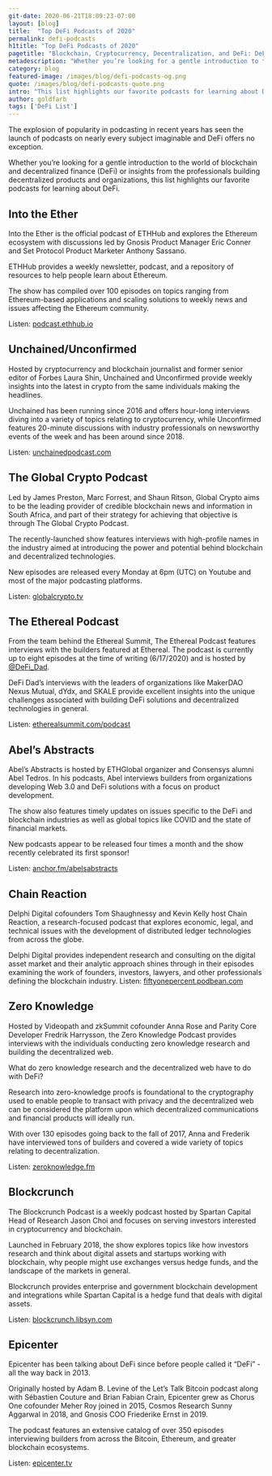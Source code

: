 ```yaml
---
git-date: 2020-06-21T18:09:23-07:00
layout: [blog]
title:  "Top DeFi Podcasts of 2020"
permalink: defi-podcasts
h1title: "Top DeFi Podcasts of 2020"
pagetitle: "Blockchain, Cryptocurrency, Decentralization, and DeFi: DeFi Prime’s Top Podcasts of 2020 🎙"
metadescription: "Whether you’re looking for a gentle introduction to the world of blockchain and decentralized finance (DeFi) or insights from the professionals building decentralized products and organizations, this list highlights our favorite podcasts for learning about DeFi"
category: blog
featured-image: /images/blog/defi-podcasts-og.png
quote: /images/blog/defi-podcasts-quote.png
intro: "This list highlights our favorite podcasts for learning about DeFi"
author: goldfarb
tags: ['DeFi List']
---
```

The explosion of popularity in podcasting in recent years has seen the launch of podcasts on nearly every subject imaginable and DeFi offers no exception.

Whether you’re looking for a gentle introduction to the world of blockchain and decentralized finance (DeFi) or insights from the professionals building decentralized products and organizations, this list highlights our favorite podcasts for learning about DeFi.  

## Into the Ether
Into the Ether is the official podcast of ETHHub and explores the Ethereum ecosystem with discussions led by Gnosis Product Manager Eric Conner and Set Protocol Product Marketer Anthony Sassano.

ETHHub provides a weekly newsletter, podcast, and a repository of resources to help people learn about Ethereum.

The show has compiled over 100 episodes on topics ranging from Ethereum-based applications and scaling solutions to weekly news and issues affecting the Ethereum community.

Listen: [podcast.ethhub.io](https://podcast.ethhub.io/)

## Unchained/Unconfirmed
Hosted by cryptocurrency and blockchain journalist and former senior editor of Forbes Laura Shin, Unchained and Unconfirmed provide weekly insights into the latest in crypto from the same individuals making the headlines.

Unchained has been running since 2016 and offers hour-long interviews diving into a variety of topics relating to cryptocurrency, while Unconfirmed features 20-minute discussions with industry professionals on newsworthy events of the week and has been around since 2018.

Listen: [unchainedpodcast.com](https://unchainedpodcast.com/)

## The Global Crypto Podcast
Led by James Preston, Marc Forrest, and Shaun Ritson, Global Crypto aims to be the leading provider of credible blockchain news and information in South Africa, and part of their strategy for achieving that objective is through The Global Crypto Podcast.

The recently-launched show features interviews with high-profile names in the industry aimed at introducing the power and potential behind blockchain and decentralized technologies.

New episodes are released every Monday at 6pm (UTC) on Youtube and most of the major podcasting platforms.

Listen: [globalcrypto.tv](https://globalcrypto.tv/all-you-need-to-know-about-cryptos-future-in-one-podcast/)

## The Ethereal Podcast
From the team behind the Ethereal Summit, The Ethereal Podcast features interviews with the builders featured at Ethereal. The podcast is currently up to eight episodes at the time of writing (6/17/2020) and is hosted by [@DeFi_Dad](https://twitter.com/DeFi_Dad).

DeFi Dad’s interviews with the leaders of organizations like MakerDAO Nexus Mutual, dYdx, and SKALE provide excellent insights into the unique challenges associated with building DeFi solutions and decentralized technologies in general.

Listen: [etherealsummit.com/podcast](https://www.etherealsummit.com/podcast)

## Abel’s Abstracts
Abel’s Abstracts is hosted by ETHGlobal organizer and Consensys alumni Abel Tedros. In his podcasts, Abel interviews builders from organizations developing Web 3.0 and DeFi solutions with a focus on product development.

The show also features timely updates on issues specific to the DeFi and blockchain industries as well as global topics like COVID and the state of financial markets.

New podcasts appear to be released four times a month and the show recently celebrated its first sponsor!

Listen: [anchor.fm/abelsabstracts](https://anchor.fm/abelsabstracts)

## Chain Reaction
Delphi Digital cofounders Tom Shaughnessy and Kevin Kelly host Chain Reaction, a research-focused podcast that explores economic, legal, and technical issues with the development of distributed ledger technologies from across the globe.

Delphi Digital provides independent research and consulting on the digital asset market and their analytic approach shines through in their episodes examining the work of founders, investors, lawyers, and other professionals defining the blockchain industry.
Listen: [fiftyonepercent.podbean.com](https://fiftyonepercent.podbean.com/)

## Zero Knowledge
Hosted by Videopath and zkSummit cofounder Anna Rose and Parity Core Developer Fredrik Harrysson, the Zero Knowledge Podcast provides interviews with the individuals conducting zero knowledge research and building the decentralized web.

What do zero knowledge research and the decentralized web have to do with DeFi?

Research into zero-knowledge proofs is foundational to the cryptography used to enable people to transact with privacy and the decentralized web can be considered the platform upon which decentralized communications and financial products will ideally run.

With over 130 episodes going back to the fall of 2017, Anna and Frederik have interviewed tons of builders and covered a wide variety of topics relating to decentralization.

Listen: [zeroknowledge.fm](https://www.zeroknowledge.fm/)

## Blockcrunch
The Blockcrunch Podcast is a weekly podcast hosted by Spartan Capital Head of Research Jason Choi and focuses on serving investors interested in cryptocurrency and blockchain.

Launched in February 2018, the show explores topics like how investors research and think about digital assets and startups working with blockchain, why people might use exchanges versus hedge funds, and the landscape of the markets in general.

Blockcrunch provides enterprise and government blockchain development and integrations while Spartan Capital is a hedge fund that deals with digital assets.

Listen: [blockcrunch.libsyn.com](https://blockcrunch.libsyn.com/)

## Epicenter
Epicenter has been talking about DeFi since before people called it “DeFi” - all the way back in 2013.

Originally hosted by Adam B. Levine of the Let’s Talk Bitcoin podcast along with Sébastien Couture and Brian Fabian Crain, Epicenter grew as Chorus One cofounder Meher Roy joined in 2015, Cosmos Research Sunny Aggarwal in 2018, and Gnosis COO Friederike Ernst in 2019.

The podcast features an extensive catalog of over 350 episodes interviewing builders from across the Bitcoin, Ethereum, and greater blockchain ecosystems.

Listen: [epicenter.tv](https://epicenter.tv/)
